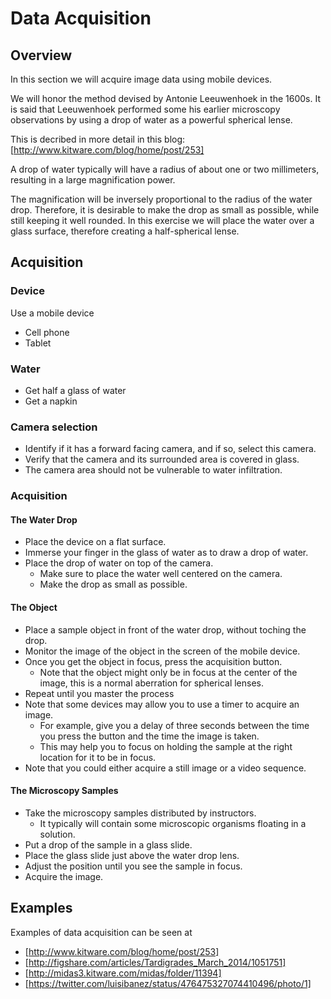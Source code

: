 # Data Acquisition

## Overview

In this section we will acquire image data using mobile devices.

We will honor the method devised by Antonie Leeuwenhoek in the 1600s. It is
said that Leeuwenhoek performed some his earlier microscopy observations by
using a drop of water as a powerful spherical lense.

This is decribed in more detail in this blog: [http://www.kitware.com/blog/home/post/253]

A drop of water typically will have a radius of about one or two millimeters,
resulting in a large magnification power.

The magnification will be inversely proportional to the radius of the water
drop. Therefore, it is desirable to make the drop as small as possible, while
still keeping it well rounded. In this exercise we will place the water over a
glass surface, therefore creating a half-spherical lense.


## Acquisition

### Device

Use a mobile device

* Cell phone
* Tablet

### Water

* Get half a glass of water
* Get a napkin

### Camera selection

* Identify if it has a forward facing camera, and if so, select this camera.
* Verify that the camera and its surrounded area is covered in glass.
* The camera area should not be vulnerable to water infiltration.

### Acquisition

#### The Water Drop

* Place the device on a flat surface.
* Immerse your finger in the glass of water as to draw a drop of water.
* Place the drop of water on top of the camera.
  * Make sure to place the water well centered on the camera.
  * Make the drop as small as possible.

#### The Object

* Place a sample object in front of the water drop, without toching the drop.
* Monitor the image of the object in the screen of the mobile device.
* Once you get the object in focus, press the acquisition button.
  * Note that the object might only be in focus at the center of the image, this is a normal aberration for spherical lenses.
* Repeat until you master the process
* Note that some devices may allow you to use a timer to acquire an image.
  * For example, give you a delay of three seconds between the time you press the button and the time the image is taken.
  * This may help you to focus on holding the sample at the right location for it to be in focus.
* Note that you could either acquire a still image or a video sequence.

#### The Microscopy Samples

* Take the microscopy samples distributed by instructors.
  * It typically will contain some microscopic organisms floating in a solution.
* Put a drop of the sample in a glass slide.
* Place the glass slide just above the water drop lens.
* Adjust the position until you see the sample in focus.
* Acquire the image.

## Examples

Examples of data acquisition can be seen at

* [http://www.kitware.com/blog/home/post/253]
* [http://figshare.com/articles/Tardigrades_March_2014/1051751]
* [http://midas3.kitware.com/midas/folder/11394]
* [https://twitter.com/luisibanez/status/476475327074410496/photo/1]

